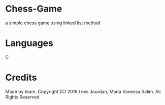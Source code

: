 # Chess-Game
a simple chess game using linked list method

# Languages
C

# Credits
Made by team. Copyright (C) 2016 Lewi Jourdan, Maria Vanessa Salim. All Rights Reserved.
